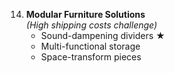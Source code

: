 14. **Modular Furniture Solutions**  
    *(High shipping costs challenge)*  
    - Sound-dampening dividers ★  
    - Multi-functional storage  
    - Space-transform pieces